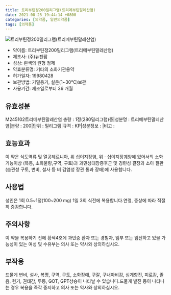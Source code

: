 ```yaml
---
title: 트리부틴정200밀리그램(트리메부틴말레산염)
date: 2021-08-25 19:44:14 +0800
categories: [의약품, 일반의약품]
tags: [의약품]
---
```

![트리부틴정200밀리그램(트리메부틴말레산염)](https://nedrug.mfds.go.kr/pbp/cmn/itemImageDownload/154125966517200019)

- 약이름: 트리부틴정200밀리그램(트리메부틴말레산염)
- 제조사: (주)뉴젠팜
- 성상: 흰색의 원형 정제
- 약효분류명: 기타의 소화기관용약
- 허가일자: 19980428
- 보관방법: 기밀용기, 실온(1~30℃)보관
- 사용기간: 제조일로부터 36 개월
## 유효성분
M245102트리메부틴말레산염
총량 : 1정(280밀리그램)중|성분명 : 트리메부틴말레산염|분량 : 200|단위 : 밀리그램|규격 : KP|성분정보 : |비고 :
## 효능효과
이 약은 식도역류 및 열공헤르니아, 위 십이지장염, 위ㆍ십이지장궤양에 있어서의 소화기능이상 (복통, 소화불량,구역, 구토)과 과민성대장증후군 및 경련성 결장과 소아 질환(습관성 구토, 변비, 설사 등 비 감염성 장관 통과 장애)에 사용합니다.
## 사용법
성인은 1회 0.5~1정(100~200 mg) 1일 3회 식전에 복용합니다.연령, 증상에 따라 적절히 증감합니다.
## 주의사항
이 약을 복용하기 전에 황색4호에 과민증 환자 또는 경험자, 임부 또는 임신하고 있을 가능성이 있는 여성 및 수유부는 의사 또는 약사와 상의하십시오.
## 부작용
드물게 변비, 설사, 복명, 구역, 구토, 소화장애, 구갈, 구내마비감, 심계항진, 피로감, 졸음, 현기, 권태감, 두통, GOT, GPT상승이 나타날 수 있습니다.드물게 발진 등이 나타나는 경우 복용을 즉각 중지하고 의사 또는 약사와 상의하십시오.
